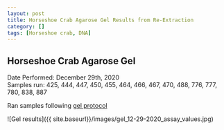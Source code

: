 ```yaml
---
layout: post
title: Horseshoe Crab Agarose Gel Results from Re-Extraction
category: []
tags: [Horseshoe crab, DNA]
---
```

## Horseshoe Crab Agarose Gel
Date Performed: December 29th, 2020\
Samples run: 425, 444, 447, 450, 455, 464, 466, 467, 470, 488, 776, 777, 780, 838, 887

Ran samples following [gel protocol](https://njameral.github.io/Ameral_Lab_Notebook/Horseshoe-Crab-Gel_Protocol/)

![Gel results]({{ site.baseurl}}/images/gel_12-29-2020_assay_values.jpg)
